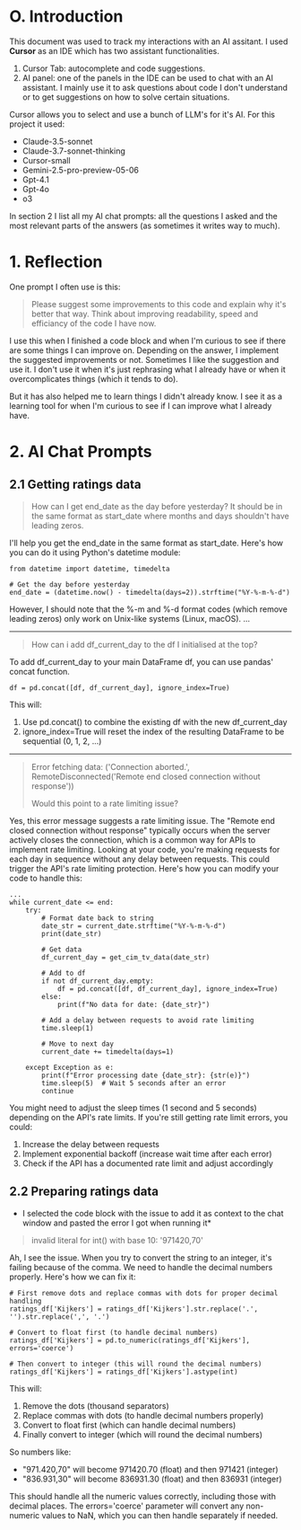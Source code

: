 # O. Introduction
This document was used to track my interactions with an AI assitant. 
I used **Cursor** as an IDE which has two assistant functionalities.

1. Cursor Tab: autocomplete and code suggestions.
2. AI panel: one of the panels in the IDE can be used to chat with an AI assistant. I mainly use it to ask questions about code I don't understand or to get suggestions on how to solve certain situations.

Cursor allows you to select and use a bunch of LLM's for it's AI. For this project it used:
- Claude-3.5-sonnet
- Claude-3.7-sonnet-thinking
- Cursor-small
- Gemini-2.5-pro-preview-05-06
- Gpt-4.1
- Gpt-4o
- o3

In section 2 I list all my AI chat prompts: all the questions I asked and the most relevant parts of the answers (as sometimes it writes way to much).

# 1. Reflection
One prompt I often use is this:

> Please suggest some improvements to this code and explain why it's better that way. Think about improving readability, speed and efficiancy of the code I have now.

I use this when I finished a code block and when I'm curious to see if there are some things I can improve on. Depending on the answer, I implement the suggested improvements or not. Sometimes I like the suggestion and use it. I don't use it when it's just rephrasing what I already have or when it overcomplicates things (which it tends to do).

But it has also helped me to learn things I didn't already know. I see it as a learning tool for when I'm curious to see if I can improve what I already have.


# 2. AI Chat Prompts

## 2.1 Getting ratings data

> How can I get end_date as the day before yesterday? It should be in the same format as start_date where months and days shouldn't have leading zeros.

I'll help you get the end_date in the same format as start_date. Here's how you can do it using Python's datetime module:
```
from datetime import datetime, timedelta

# Get the day before yesterday
end_date = (datetime.now() - timedelta(days=2)).strftime("%Y-%-m-%-d")
```
However, I should note that the %-m and %-d format codes (which remove leading zeros) only work on Unix-like systems (Linux, macOS).
...

---

> How can i add df_current_day to the df I initialised at the top?

To add df_current_day to your main DataFrame df, you can use pandas' concat function.

```
df = pd.concat([df, df_current_day], ignore_index=True)
```

This will:
1. Use pd.concat() to combine the existing df with the new df_current_day
2. ignore_index=True will reset the index of the resulting DataFrame to be sequential (0, 1, 2, ...)

---

> Error fetching data: ('Connection aborted.', RemoteDisconnected('Remote end closed connection without response'))
>
> Would this point to a rate limiting issue?

Yes, this error message suggests a rate limiting issue. The "Remote end closed connection without response" typically occurs when the server actively closes the connection, which is a common way for APIs to implement rate limiting.
Looking at your code, you're making requests for each day in sequence without any delay between requests. This could trigger the API's rate limiting protection. Here's how you can modify your code to handle this:

```
...
while current_date <= end:
    try:
        # Format date back to string
        date_str = current_date.strftime("%Y-%-m-%-d")
        print(date_str)

        # Get data
        df_current_day = get_cim_tv_data(date_str)

        # Add to df
        if not df_current_day.empty:
            df = pd.concat([df, df_current_day], ignore_index=True)
        else:
            print(f"No data for date: {date_str}")

        # Add a delay between requests to avoid rate limiting
        time.sleep(1)

        # Move to next day
        current_date += timedelta(days=1)
    
    except Exception as e:
        print(f"Error processing date {date_str}: {str(e)}")
        time.sleep(5)  # Wait 5 seconds after an error
        continue
```

You might need to adjust the sleep times (1 second and 5 seconds) depending on the API's rate limits. If you're still getting rate limit errors, you could:
1. Increase the delay between requests
2. Implement exponential backoff (increase wait time after each error)
3. Check if the API has a documented rate limit and adjust accordingly

## 2.2 Preparing ratings data
* I selected the code block with the issue to add it as context to the chat window and pasted the error I got when running it*
> invalid literal for int() with base 10: '971420,70'

Ah, I see the issue. When you try to convert the string to an integer, it's failing because of the comma. We need to handle the decimal numbers properly. Here's how we can fix it:
```
# First remove dots and replace commas with dots for proper decimal handling
ratings_df['Kijkers'] = ratings_df['Kijkers'].str.replace('.', '').str.replace(',', '.')

# Convert to float first (to handle decimal numbers)
ratings_df['Kijkers'] = pd.to_numeric(ratings_df['Kijkers'], errors='coerce')

# Then convert to integer (this will round the decimal numbers)
ratings_df['Kijkers'] = ratings_df['Kijkers'].astype(int)
```
This will:
1. Remove the dots (thousand separators)
2. Replace commas with dots (to handle decimal numbers properly)
3. Convert to float first (which can handle decimal numbers)
4. Finally convert to integer (which will round the decimal numbers)

So numbers like:
- "971.420,70" will become 971420.70 (float) and then 971421 (integer)
- "836.931,30" will become 836931.30 (float) and then 836931 (integer)

This should handle all the numeric values correctly, including those with decimal places. The errors='coerce' parameter will convert any non-numeric values to NaN, which you can then handle separately if needed.
